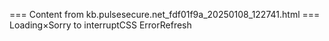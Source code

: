 === Content from kb.pulsesecure.net_fdf01f9a_20250108_122741.html ===
Loading×Sorry to interruptCSS ErrorRefresh
